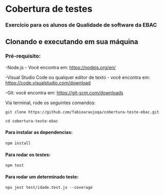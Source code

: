 # Cobertura de testes
### Exercício para os alunos de Qualidade de software da EBAC 

## Clonando e executando em sua máquina

### Pré-requisito:

-Node.js - Você encontra em: https://nodejs.org/en/

-Visual Studio Code ou qualquer editor de texto - você encontra em: https://code.visualstudio.com/download

-Git: você encontra em: https://git-scm.com/downloads


Via terminal, rode os seguintes comandos:
```  
git clone https://github.com/fabioaraujoqa/cobertura-teste-ebac.git
```
```
cd cobertura-teste-ebac
```

#### Para instalar as dependencias:
```
npm install 
```

#### Para rodar os testes:
```
npm test
```

#### Para rodar um determinado teste:
```
npx jest test/idade.test.js --coverage
```





